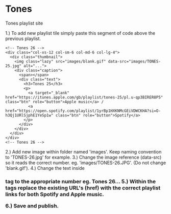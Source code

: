 # Tones

Tones playlist site

1.) To add new playlist tile simply paste this segment of code above the previous playlist.

```
<!-- Tones 26 -->
<div class="col-xs-12 col-sm-6 col-md-6 col-lg-4">
  <div class="thumbnail">
    <img class="lazy" src="images/blank.gif" data-src="images/TONES-25.jpg" alt="...">
    <div class="caption">
      <span></span>
      <div class="text">
        <h3>Tones 25</h3>
        <p>
          <a target="_blank" href="https://itunes.apple.com/gb/playlist/tones-25/pl.u-qp3BIRER8P5" class="btn" role="button">Apple music</a> / 
          <a href="https://open.spotify.com/playlist/1yrBp1HXKNMcGEiVDWCKHA?si=O-h3Qj1URlSjphE1YeSp1w" class="btn" role="button">Spotify</a>
        </p>
      </div>
    </div>
  </div>
</div>
<!-- Tones 26 -->
```

2.) Add new image within folder named 'images'. Keep naming convention to 'TONES-26.jpg' for example.
3.) Change the image reference (data-src) so it reads the correct number. eg. 'images/TONES-26.JPG'. (Do not change 'blank.gif').
4.) Change the text inside <h3> tag to the appropriate number eg. Tones 26...
5.) Within the <a> tags replace the existing URL's (href) with the correct playlist links for both Spotify and Apple music.

6.) Save and publish.
